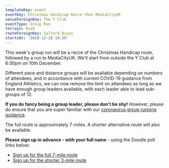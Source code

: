 ```yaml
---
templateKey: event 
eventKey: Christmas Handicap Recce then MediaCityUK 
venueForeignKey: The Y Club 
eventType: Group Run
terrain: Road 
routeForeignKey: Salford Quays 
startsAt: '2020-12-10 18:30'
---
```

This week's group run will be a recce of the Christmas Handicap route, followed by a run to MediaCityUK. We'll start
from outside the Y Club at 6:30pm on 10th December.

Different pace and distance groups will be available depending on numbers of attendees, and in accordance with current
COVID-19 guidance from England Athletics, we can now remove the limit on attendees as long as we have enough group
leaders available, with each leader able to lead sub-groups of 12.

**If you do fancy being a group leader, please don't be shy!** However, please do ensure that you are super familiar
with our [coronavirus group running guidance](/about/coronavirus-group-running-guidance).

The full route is approximately 7-miles. A shorter alternative route will also be available.

**Please sign up in advance - with your full name** - using the Doodle poll links below:

* [Sign up for the full 7-mile route](https://doodle.com/poll/zcavrufvyecsvv8p)
* [Sign up for the shorter 3-mile route](https://doodle.com/poll/8uiqrx4ezyphgw5k)
